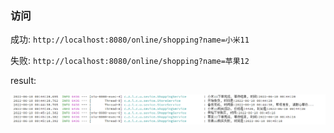 ### 访问

成功: `http://localhost:8080/online/shopping?name=小米11`

失败: `http://localhost:8080/online/shopping?name=苹果12`

result:

![result](./result.png)
